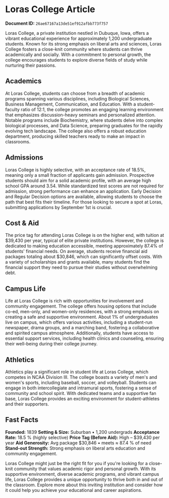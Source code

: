 # Loras College Article

**Document ID:** `26ae67167a13de51ef912afbb773f757`

Loras College, a private institution nestled in Dubuque, Iowa, offers a vibrant educational experience for approximately 1,200 undergraduate students. Known for its strong emphasis on liberal arts and sciences, Loras College fosters a close-knit community where students can thrive academically and socially. With a commitment to personal growth, the college encourages students to explore diverse fields of study while nurturing their passions.

## Academics
At Loras College, students can choose from a breadth of academic programs spanning various disciplines, including Biological Sciences, Business Management, Communication, and Education. With a student-faculty ratio of 12:1, the college promotes an engaging learning environment that emphasizes discussion-heavy seminars and personalized attention. Notable programs include Biochemistry, where students delve into complex biological processes, and Data Science, preparing graduates for the rapidly evolving tech landscape. The college also offers a robust education department, producing skilled teachers ready to make an impact in classrooms.

## Admissions
Loras College is highly selective, with an acceptance rate of 18.5%, meaning only a small fraction of applicants gain admission. Prospective students should aim for a solid academic profile, with an average high school GPA around 3.54. While standardized test scores are not required for admission, strong performance can enhance an application. Early Decision and Regular Decision options are available, allowing students to choose the path that best fits their timeline. For those looking to secure a spot at Loras, submitting applications by September 1st is crucial.

## Cost & Aid
The price tag for attending Loras College is on the higher end, with tuition at $39,430 per year, typical of elite private institutions. However, the college is dedicated to making education accessible, meeting approximately 87.4% of students' financial needs. On average, students receive financial aid packages totaling about $30,846, which can significantly offset costs. With a variety of scholarships and grants available, many students find the financial support they need to pursue their studies without overwhelming debt.

## Campus Life
Life at Loras College is rich with opportunities for involvement and community engagement. The college offers housing options that include co-ed, men-only, and women-only residences, with a strong emphasis on creating a safe and supportive environment. About 1% of undergraduates live on campus, which offers various activities, including a student-run newspaper, drama groups, and a marching band, fostering a collaborative and spirited campus atmosphere. Additionally, students have access to essential support services, including health clinics and counseling, ensuring their well-being during their college journey.

## Athletics
Athletics play a significant role in student life at Loras College, which competes in NCAA Division III. The college boasts a variety of men's and women's sports, including baseball, soccer, and volleyball. Students can engage in both intercollegiate and intramural sports, fostering a sense of community and school spirit. With dedicated teams and a supportive fan base, Loras College provides an exciting environment for student-athletes and their supporters.

## Fast Facts
**Founded:** 1839
**Setting & Size:** Suburban • 1,200 undergrads
**Acceptance Rate:** 18.5 % (highly selective)
**Price Tag (Before Aid):** High – $39,430 per year
**Aid Generosity:** Avg package $30,846 • meets ≈ 87.4 % of need
**Stand-out Strength:** Strong emphasis on liberal arts education and community engagement.

Loras College might just be the right fit for you if you're looking for a close-knit community that values academic rigor and personal growth. With its supportive environment, diverse academic programs, and vibrant campus life, Loras College provides a unique opportunity to thrive both in and out of the classroom. Explore more about this inviting institution and consider how it could help you achieve your educational and career aspirations.
